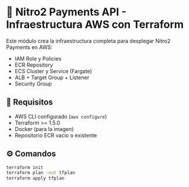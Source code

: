 # 🚀 Nitro2 Payments API - Infraestructura AWS con Terraform

Este módulo crea la infraestructura completa para desplegar Nitro2 Payments en AWS:
- IAM Role y Policies
- ECR Repository
- ECS Cluster y Service (Fargate)
- ALB + Target Group + Listener
- Security Group

## 🧰 Requisitos
- AWS CLI configurado (`aws configure`)
- Terraform >= 1.5.0
- Docker (para la imagen)
- Repositorio ECR vacío o existente

## ⚙️ Comandos

```bash
terraform init
terraform plan -out tfplan
terraform apply tfplan
